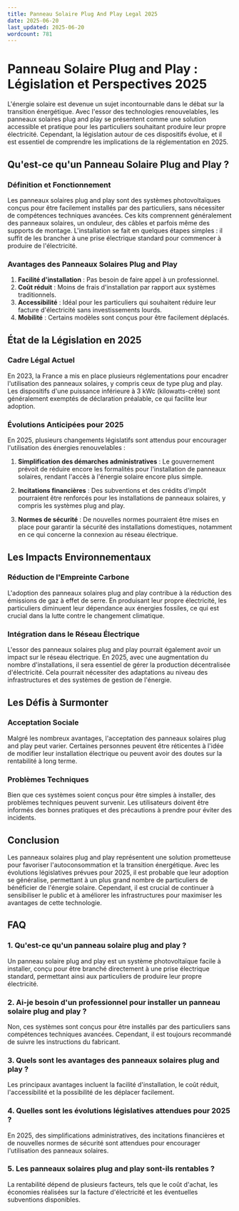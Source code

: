 ```yaml
---
title: Panneau Solaire Plug And Play Legal 2025
date: 2025-06-20
last_updated: 2025-06-20
wordcount: 781
---
```


# Panneau Solaire Plug and Play : Législation et Perspectives 2025

L'énergie solaire est devenue un sujet incontournable dans le débat sur la transition énergétique. Avec l'essor des technologies renouvelables, les panneaux solaires plug and play se présentent comme une solution accessible et pratique pour les particuliers souhaitant produire leur propre électricité. Cependant, la législation autour de ces dispositifs évolue, et il est essentiel de comprendre les implications de la réglementation en 2025.

## Qu'est-ce qu'un Panneau Solaire Plug and Play ?

### Définition et Fonctionnement

Les panneaux solaires plug and play sont des systèmes photovoltaïques conçus pour être facilement installés par des particuliers, sans nécessiter de compétences techniques avancées. Ces kits comprennent généralement des panneaux solaires, un onduleur, des câbles et parfois même des supports de montage. L'installation se fait en quelques étapes simples : il suffit de les brancher à une prise électrique standard pour commencer à produire de l'électricité.

### Avantages des Panneaux Solaires Plug and Play

1. **Facilité d'installation** : Pas besoin de faire appel à un professionnel.
2. **Coût réduit** : Moins de frais d'installation par rapport aux systèmes traditionnels.
3. **Accessibilité** : Idéal pour les particuliers qui souhaitent réduire leur facture d'électricité sans investissements lourds.
4. **Mobilité** : Certains modèles sont conçus pour être facilement déplacés.

## État de la Législation en 2025

### Cadre Légal Actuel

En 2023, la France a mis en place plusieurs réglementations pour encadrer l'utilisation des panneaux solaires, y compris ceux de type plug and play. Les dispositifs d'une puissance inférieure à 3 kWc (kilowatts-crête) sont généralement exemptés de déclaration préalable, ce qui facilite leur adoption.

### Évolutions Anticipées pour 2025

En 2025, plusieurs changements législatifs sont attendus pour encourager l'utilisation des énergies renouvelables :

1. **Simplification des démarches administratives** : Le gouvernement prévoit de réduire encore les formalités pour l'installation de panneaux solaires, rendant l'accès à l'énergie solaire encore plus simple.
   
2. **Incitations financières** : Des subventions et des crédits d'impôt pourraient être renforcés pour les installations de panneaux solaires, y compris les systèmes plug and play.

3. **Normes de sécurité** : De nouvelles normes pourraient être mises en place pour garantir la sécurité des installations domestiques, notamment en ce qui concerne la connexion au réseau électrique.

## Les Impacts Environnementaux

### Réduction de l'Empreinte Carbone

L'adoption des panneaux solaires plug and play contribue à la réduction des émissions de gaz à effet de serre. En produisant leur propre électricité, les particuliers diminuent leur dépendance aux énergies fossiles, ce qui est crucial dans la lutte contre le changement climatique.

### Intégration dans le Réseau Électrique

L'essor des panneaux solaires plug and play pourrait également avoir un impact sur le réseau électrique. En 2025, avec une augmentation du nombre d'installations, il sera essentiel de gérer la production décentralisée d'électricité. Cela pourrait nécessiter des adaptations au niveau des infrastructures et des systèmes de gestion de l'énergie.

## Les Défis à Surmonter

### Acceptation Sociale

Malgré les nombreux avantages, l'acceptation des panneaux solaires plug and play peut varier. Certaines personnes peuvent être réticentes à l'idée de modifier leur installation électrique ou peuvent avoir des doutes sur la rentabilité à long terme.

### Problèmes Techniques

Bien que ces systèmes soient conçus pour être simples à installer, des problèmes techniques peuvent survenir. Les utilisateurs doivent être informés des bonnes pratiques et des précautions à prendre pour éviter des incidents.

## Conclusion

Les panneaux solaires plug and play représentent une solution prometteuse pour favoriser l'autoconsommation et la transition énergétique. Avec les évolutions législatives prévues pour 2025, il est probable que leur adoption se généralise, permettant à un plus grand nombre de particuliers de bénéficier de l'énergie solaire. Cependant, il est crucial de continuer à sensibiliser le public et à améliorer les infrastructures pour maximiser les avantages de cette technologie.

## FAQ

### 1. Qu'est-ce qu'un panneau solaire plug and play ?

Un panneau solaire plug and play est un système photovoltaïque facile à installer, conçu pour être branché directement à une prise électrique standard, permettant ainsi aux particuliers de produire leur propre électricité.

### 2. Ai-je besoin d'un professionnel pour installer un panneau solaire plug and play ?

Non, ces systèmes sont conçus pour être installés par des particuliers sans compétences techniques avancées. Cependant, il est toujours recommandé de suivre les instructions du fabricant.

### 3. Quels sont les avantages des panneaux solaires plug and play ?

Les principaux avantages incluent la facilité d'installation, le coût réduit, l'accessibilité et la possibilité de les déplacer facilement.

### 4. Quelles sont les évolutions législatives attendues pour 2025 ?

En 2025, des simplifications administratives, des incitations financières et de nouvelles normes de sécurité sont attendues pour encourager l'utilisation des panneaux solaires.

### 5. Les panneaux solaires plug and play sont-ils rentables ?

La rentabilité dépend de plusieurs facteurs, tels que le coût d'achat, les économies réalisées sur la facture d'électricité et les éventuelles subventions disponibles.